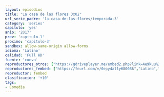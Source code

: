 ```yaml
---
layout: episodios
title: "La casa de las flores 3x02"
url_serie_padre: 'la-casa-de-las-flores/temporada-3'
category: 'series'
capitulo: 'yes'
anio: '2017'
prev: 'capitulo-1'
proximo: 'capitulo-3'
sandbox: allow-same-origin allow-forms
idioma: 'Latino'
calidad: 'Full HD'
fuente: 'cueva'
reproductores_otros: ["https://gdriveplayer.me/embed2.php?link=Ae9kuu%252FMQi%252B75SjAuFz7%252FgkiXen%252B0XtJOG%252F4WuiLW%252FCyDqW8BevKBLbCsbFDHDN2oK%252FNr8pSJ4MIQeUkKy7GXCWOkRPxi6KD3DsRYbrVgRFfpuHjFv%252Fq3%252B9FHj1o1u8zOLpCV3c3oEZG2lPrLUG3kgoi%252B9KpsfiJUYcL89uuayv4iGQz1aZRgKMB7RJV%252BVAeOByu2hAifnfk299%252BwbDxdA","Latino","https://supervideo.tv/e/6vyagszh2868","Latino","https://gounlimited.to/embed-47ish8ht3bg7.html","Latino","https://mstream.space/ur1ggfq1jhu3","Latino","https://mstream.space/k8zmtmuf9vc3","Latino"]
reproductores_fembed: ["https://feurl.com/v/0epy4ally68008k","Latino","https://feurl.com/v/pkekqcmm3z744w0","Latino"]
reproductor: fembed
clasificacion: '+10'
tags:
- Comedia
---
```











